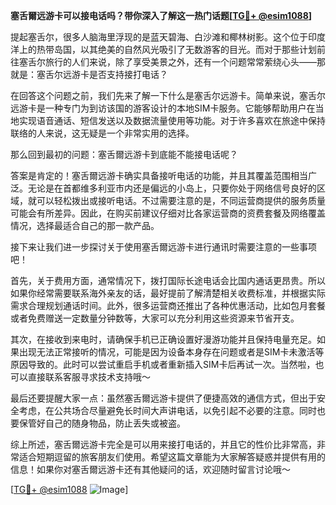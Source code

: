 **塞舌爾远游卡可以接电话吗？带你深入了解这一热门话题[[TG💪+ @esim1088](https://t.me/s/esim1088)]**

提起塞舌尔，很多人脑海里浮现的是蓝天碧海、白沙滩和椰林树影。这个位于印度洋上的热带岛国，以其绝美的自然风光吸引了无数游客的目光。而对于那些计划前往塞舌尔旅行的人们来说，除了享受美景之外，还有一个问题常常萦绕心头——那就是：塞舌尔远游卡是否支持接打电话？

在回答这个问题之前，我们先来了解一下什么是塞舌尔远游卡。简单来说，塞舌尔远游卡是一种专门为到访该国的游客设计的本地SIM卡服务。它能够帮助用户在当地实现语音通话、短信发送以及数据流量使用等功能。对于许多喜欢在旅途中保持联络的人来说，这无疑是一个非常实用的选择。

那么回到最初的问题：塞舌爾远游卡到底能不能接电话呢？

答案是肯定的！塞舌爾远游卡确实具备接听电话的功能，并且其覆盖范围相当广泛。无论是在首都维多利亚市内还是偏远的小岛上，只要你处于网络信号良好的区域，就可以轻松拨出或接听电话。不过需要注意的是，不同运营商提供的服务质量可能会有所差异。因此，在购买前建议仔细对比各家运营商的资费套餐及网络覆盖情况，选择最适合自己的那一款产品。

接下来让我们进一步探讨关于使用塞舌爾远游卡进行通讯时需要注意的一些事项吧！

首先，关于费用方面，通常情况下，拨打国际长途电话会比国内通话更昂贵。所以如果你经常需要联系海外亲友的话，最好提前了解清楚相关收费标准，并根据实际需求合理规划通话时间。此外，很多运营商还推出了各种优惠活动，比如包月套餐或者免费赠送一定数量分钟数等，大家可以充分利用这些资源来节省开支。

其次，在接收到来电时，请确保手机已正确设置好漫游功能并且保持电量充足。如果出现无法正常接听的情况，可能是因为设备本身存在问题或者是SIM卡未激活等原因导致的。此时可以尝试重启手机或者重新插入SIM卡后再试一次。当然啦，也可以直接联系客服寻求技术支持哦～

最后还要提醒大家一点：虽然塞舌爾远游卡提供了便捷高效的通信方式，但出于安全考虑，在公共场合尽量避免长时间大声讲电话，以免引起不必要的注意。同时也要保管好自己的随身物品，防止丢失或被盗。

综上所述，塞舌爾远游卡完全是可以用来接打电话的，并且它的性价比非常高，非常适合短期逗留的旅客朋友们使用。希望这篇文章能为大家解答疑惑并提供有用的信息！如果你对塞舌爾远游卡还有其他疑问的话，欢迎随时留言讨论哦～

[[TG💪+ @esim1088](https://t.me/s/esim1088) ![Image](https://i.postimg.cc/4NQfJmqS/Snipaste-2025-05-13-00-14-12.png)]